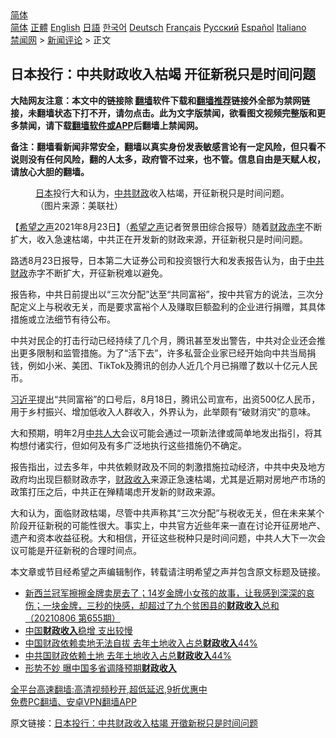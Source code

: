  <!-- 面包屑导航 --> <div class="breadcrumb"><!-- GTranslate: https://gtranslate.io/ -->  <div class="switcher notranslate">  <div class="selected">  <a href="#" onclick="return false;"> 简体</a>  </div>  <div class="option">  <a href="https://www.bannedbook.org" onclick="doGTranslate('zh-CN|zh-CN');jQuery('div.switcher div.selected a').html(jQuery(this).html());return false;" title="简体中文" class="nturl selected"> 简体</a>  <a href="https://www.bannedbook.org/zh-tw/" onclick="doGTranslate('zh-CN|zh-TW');jQuery('div.switcher div.selected a').html(jQuery(this).html());return false;" title="繁體中文" class="nturl"> 正體</a>  <a href="https://www.bannedbook.org/en/" onclick="doGTranslate('zh-CN|en');jQuery('div.switcher div.selected a').html(jQuery(this).html());return false;" title="English" class="nturl"> English</a>  <a href="https://www.bannedbook.org/ja/" onclick="doGTranslate('zh-CN|ja');jQuery('div.switcher div.selected a').html(jQuery(this).html());return false;" title="日本語" class="nturl"> 日語</a>  <a href="https://www.bannedbook.org/ko/" onclick="doGTranslate('zh-CN|ko');jQuery('div.switcher div.selected a').html(jQuery(this).html());return false;" title="한국어" class="nturl"> 한국어</a>  <a href="https://www.bannedbook.org/de/" onclick="doGTranslate('zh-CN|de');jQuery('div.switcher div.selected a').html(jQuery(this).html());return false;" title="Deutsch" class="nturl"> Deutsch</a>  <a href="https://www.bannedbook.org/fr/" onclick="doGTranslate('zh-CN|fr');jQuery('div.switcher div.selected a').html(jQuery(this).html());return false;" title="Français" class="nturl"> Français</a>  <a href="https://www.bannedbook.org/ru/" onclick="doGTranslate('zh-CN|ru');jQuery('div.switcher div.selected a').html(jQuery(this).html());return false;" title="Русский" class="nturl"> Русский</a>  <a href="https://www.bannedbook.org/es/" onclick="doGTranslate('zh-CN|es');jQuery('div.switcher div.selected a').html(jQuery(this).html());return false;" title="Español" class="nturl"> Español</a>  <a href="https://www.bannedbook.org/it/" onclick="doGTranslate('zh-CN|it');jQuery('div.switcher div.selected a').html(jQuery(this).html());return false;" title="Italiano" class="nturl"> Italiano</a>  </div>  </div>      <div class='breadcrumb-sub'><!-- Breadcrumb NavXT 6.3.0 --> <a href="https://www.bannedbook.org/" class="home">禁闻网</a> &gt; <a href="https://www.bannedbook.org/bnews/comments/" class="category">新闻评论</a> &gt; 正文</div></div><h2>日本投行：中共财政收入枯竭 开征新税只是时间问题</h2> <p class="notice"><b>大陆网友注意：本文中的链接除 <a href="https://github.com/bannedbook/fanqiang" >翻墙</a>软件下载和<a href="https://github.com/killgcd/justmysocks/blob/master/README.md">翻墙推荐</a>链接外全部为禁网链接，未翻墙状态下打不开，请勿点击。此为文字版禁闻，欲看图文视频完整版和更多禁闻，请下载<a href="https://github.com/bannedbook/fanqiang">翻墙软件或APP</a>后翻墙上禁闻网。</p><p>备注：翻墙看新闻非常安全，翻墙以真实身份发表敏感言论有一定风险，但只看不说则没有任何风险，翻的人太多，政府管不过来，也不管。信息自由是天赋人权，请放心大胆的翻墙。</b></p>  <div class="entry"> <figure> <p><figcaption><a href="https://www.bannedbook.org/bnews/tag/%e6%97%a5%e6%9c%ac/" class="st_tag internal_tag" rel="tag" title="标签 日本 下的日志">日本</a>投行大和认为，<a href="https://www.bannedbook.org/bnews/tag/%e4%b8%ad%e5%85%b1/" class="st_tag internal_tag" rel="tag" title="标签 中共 下的日志">中共</a><a href="https://www.bannedbook.org/bnews/tag/%E8%B4%A2%E6%94%BF/" class="st_tag internal_tag" rel="tag" title="标签 财政 下的日志">财政</a>收入枯竭，开征新税只是时间问题。（图片来源：美联社）</figcaption></figure> <p>【<span class='wp_keywordlink_affiliate'><a href="https://www.soundofhope.org" title="希望之声" target="_blank">希望之声</a></span>2021年8月23日】（<a href="https://www.bannedbook.org/bnews/tag/%e5%b8%8c%e6%9c%9b%e4%b9%8b%e5%a3%b0/" class="st_tag internal_tag" rel="tag" title="标签 希望之声 下的日志">希望之声</a>记者贺景田综合报导）随着<a href="https://www.bannedbook.org/bnews/tag/%E8%B4%A2%E6%94%BF%E8%B5%A4%E5%AD%97/" class="st_tag internal_tag" rel="tag" title="标签 财政赤字 下的日志">财政赤字</a>不断扩大，收入急速枯竭，中共正在开发新的财政来源，开征新税只是时间问题。</p> <p>路透8月23日报导，日本第二大证券公司和投资银行大和发表报告认为，由于<a href="https://www.bannedbook.org/bnews/tag/%E4%B8%AD%E5%85%B1%E8%B4%A2%E6%94%BF/" class="st_tag internal_tag" rel="tag" title="标签 中共财政 下的日志">中共财政</a>赤字不断扩大，开征新税难以避免。</p>  <p>报告称，中共日前提出以“三次分配”达至“共同富裕”，按中共官方的说法，三次分配定义上与税收无关，而是要求富裕个人及赚取巨额盈利的企业进行捐赠，其具体措施或立法细节有待公布。</p> <p>中共对民企的打击行动已经持续了几个月，腾讯甚至发出警告，中共对企业还会推出更多限制和监管措施。为了“活下去”，许多私营企业家已经开始向中共当局捐钱，例如小米、美团、TikTok及腾讯的创办人近几个月已捐赠了数以十亿元人民币。</p>  <p><a href="https://www.bannedbook.org/bnews/tag/%e4%b9%a0%e8%bf%91%e5%b9%b3/" class="st_tag internal_tag" rel="tag" title="标签 习近平 下的日志">习近平</a>提出“共同富裕”的口号后，8月18日，腾讯公司宣布，出资500亿人民币，用于乡村振兴、增加低收入人群收入，外界认为，此举颇有“破财消灾”的意味。</p> <p>大和预期，明年2月<a href="https://www.bannedbook.org/bnews/tag/%E4%B8%AD%E5%85%B1%E4%BA%BA%E5%A4%A7/" class="st_tag internal_tag" rel="tag" title="标签 中共人大 下的日志">中共人大</a>会议可能会通过一项新法律或简单地发出指引，将其构想付诸实行，但如何及有多广泛地执行这些措施仍不确定。</p>  <p>报告指出，过去多年，中共依赖财政及不同的刺激措施拉动经济，中共中央及地方政府均出现巨额财政赤字，<a href="https://www.bannedbook.org/bnews/tag/%E8%B4%A2%E6%94%BF%E6%94%B6%E5%85%A5/" class="st_tag internal_tag" rel="tag" title="标签 财政收入 下的日志">财政收入</a>来源正急速枯竭，尤其是近期对房地产市场的政策打压之后，中共正在殚精竭虑开发新的财政来源。</p> <p>大和认为，面临财政枯竭，尽管中共声称其“三次分配”与税收无关，但在未来某个阶段开征新税的可能性很大。事实上，中共官方近些年来一直在讨论开征房地产、遗产和资本收益征税。大和相信，开征这些税种只是时间问题，中共人大下一次会议可能是开征新税的合理时间点。</p>  <p>本文章或节目经希望之声编辑制作，转载请注明希望之声并包含原文标题及链接。 </p> <ul class='op-related-articles' title='相关阅读'> <li><a href='https://www.bannedbook.org/bnews/bannedvideo/20210806/1601407.html' target='_blank'>新西兰冠军擦擦金牌卖房去了；14岁金牌小女孩的故事，让我感到深深的哀伤；一块金牌，三秒的快感，却超过了九个贫困县的<b>财政收入</b>总和（20210806 第655期）</a></li> <li><a href='https://www.bannedbook.org/bnews/baitai/20210617/1568769.html' target='_blank'>中国<b>财政收入</b>稳增 支出较慢</a></li> <li><a href='https://www.bannedbook.org/bnews/ssgc/20210615/1567392.html' target='_blank'>中国财政依赖卖地无法自拔 去年土地收入占总<b>财政收入</b>44%</a></li> <li><a href='https://www.bannedbook.org/bnews/comments/20210615/1567347.html' target='_blank'>中共国财政依赖土地 去年土地收入占总<b>财政收入</b>44%</a></li> <li><a href='https://www.bannedbook.org/bnews/finance/20201203/1441113.html' target='_blank'>形势不妙 曝中国多省调降预期<b>财政收入</b></a></li> </ul> <p class="texttj"> <a href="https://github.com/bannedbook/fanqiang/wiki/V2ray%E6%9C%BA%E5%9C%BA" target="_blank">全平台高速翻墙:高清视频秒开,超低延迟,9折优惠中</a><br/> <a href="https://github.com/bannedbook/fanqiang/wiki/%E7%A6%81%E9%97%BB%E7%BD%91%E5%AE%89%E5%8D%93%E7%BF%BB%E5%A2%99%E6%96%B0%E9%97%BBAPP" target="_blank">免费PC翻墙、安卓VPN翻墙APP</a></p><p>原文链接：<a class="src_link"  href="https://www.soundofhope.org/post/538178" target="_blank">日本投行：中共财政收入枯竭 开徵新税只是时间问题</a></p><a name='sharetosocial'></a>  <div style="margin-bottom:5px;padding-bottom:5px;clear:both"> <div id="archive-pix-1" class="banner-ads"> <!-- AuctionX Display platform tag START --> <div id="26318x728x90x621x_ADSLOT2" clicktrack="%%CLICK_URL_ESC%%"></div> <!-- AuctionX Display platform tag END --> </div> <div id="archive-pix-2" class="banner-ads"> <!-- AuctionX Display platform tag START --> <div id="26315x300x250x621x_ADSLOT2" clicktrack="%%CLICK_URL_ESC%%"></div> <!-- AuctionX Display platform tag END --> </div> </div>  <div id="archive-pix-1" class="banner-ads"> <!-- AuctionX Display platform tag START --> <div id="26318x728x90x621x_ADSLOT3" clicktrack="%%CLICK_URL_ESC%%"></div> <!-- AuctionX Display platform tag END --> </div> </div><!--END ENTRY--> 